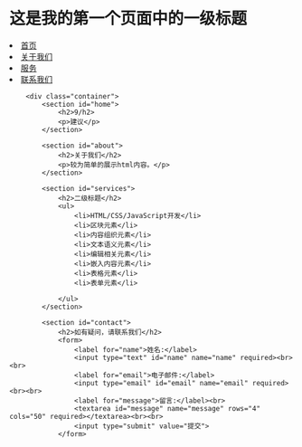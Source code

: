 <!DOCTYPE html>
<html lang="en">
<head>
    <meta charset="UTF-8">
    <meta name="viewport" content="width=device-width, initial-scale=1.0">
    <title>Web前端设计</title>
</head>
<body>
    <h1>这是我的第一个页面中的一级标题</h1>
     <li><a href="#home">首页</a></li>
     <li><a href="#about">关于我们</a></li>
     <li><a href="#services">服务</a></li>
     <li><a href="#contact">联系我们</a></li>
     </ul>
            </nav>
        </header>
        
        <div class="container">
            <section id="home">
                <h2>9/h2>
                <p>建议</p>
            </section>
            
            <section id="about">
                <h2>关于我们</h2>
                <p>较为简单的展示html内容。</p>
            </section>
            
            <section id="services">
                <h2>二级标题</h2>
                <ul>
                    <li>HTML/CSS/JavaScript开发</li>
                    <li>区块元素</li>
                    <li>内容组织元素</li>
                    <li>文本语义元素</li>
                    <li>编辑相关元素</li>
                    <li>嵌入内容元素</li>
                    <li>表格元素</li>
                    <li>表单元素</li>

                </ul>
            </section>
            
            <section id="contact">
                <h2>如有疑问，请联系我们</h2>
                <form>
                    <label for="name">姓名:</label>
                    <input type="text" id="name" name="name" required><br><br>
                    <label for="email">电子邮件:</label>
                    <input type="email" id="email" name="email" required><br><br>
                    <label for="message">留言:</label><br>
                    <textarea id="message" name="message" rows="4" cols="50" required></textarea><br><br>
                    <input type="submit" value="提交">
                </form>
          
